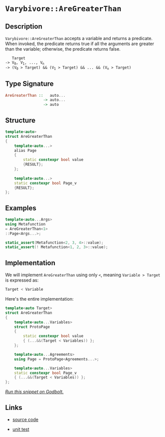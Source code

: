 <!-- Copyright 2024 Feng Mofan
SPDX-License-Identifier: Apache-2.0 -->

# `Varybivore::AreGreaterThan`

## Description

`Varybivore::AreGreaterThan` accepts a variable and returns a predicate.
When invoked, the predicate returns true if all the arguments are greater than the variable;
otherwise, the predicate returns false.

<pre><code>   Target
-> V<sub>0</sub>, V<sub>1</sub>, ..., V<sub>n</sub>
-> (V<sub>0</sub> &gt; Target) && (V<sub>1</sub> &gt; Target) && ... && (V<sub>n</sub> &gt; Target)</code></pre>

## Type Signature

```Haskell
AreGreaterThan ::   auto...
                 -> auto...
                 -> auto
```

## Structure

```C++
template<auto>
struct AreGreaterThan
{
    template<auto...>
    alias Page
    {
        static constexpr bool value
        {RESULT};
    };
    
    template<auto...>
    static constexpr bool Page_v
    {RESULT};
};
```

## Examples

```C++
template<auto...Args>
using Metafunction
= AreGreaterThan<1>
::Page<Args...>;

static_assert(Metafunction<2, 3, 4>::value);
static_assert(! Metafunction<1, 2, 3>::value);
```

## Implementation

We will implement `AreGreaterThan` using only `<`, meaning <code>Variable > Target</code> is expressed as:

```C++
Target < Variable
```

Here's the entire implementation:

```C++
template<auto Target>
struct AreGreaterThan
{
    template<auto...Variables>
    struct ProtoPage
    {
        static constexpr bool value
        { (...&&(Target < Variables)) };
    };

    template<auto...Agreements>
    using Page = ProtoPage<Agreements...>;

    template<auto...Variables>
    static constexpr bool Page_v
    { (...&&(Target < Variables)) };
};
```

[*Run this snippet on Godbolt.*](https://godbolt.org/#z:OYLghAFBqd5QCxAYwPYBMCmBRdBLAF1QCcAaPECAMzwBtMA7AQwFtMQByARg9KtQYEAysib0QXACx8BBAKoBnTAAUAHpwAMvAFYTStJg1DIApACYAQuYukl9ZATwDKjdAGFUtAK4sGIAMykrgAyeAyYAHI%2BAEaYxBIA7KQADqgKhE4MHt6%2BASlpGQKh4VEssfFcSXaYDplCBEzEBNk%2BfoHVtQL1jQTFkTFxibYNTS257SO9Yf1lg5UAlLaoXsTI7BwEmCzJBpsm/m5MXkQA1AAqjcCYBPvYJhoAggoExF4OJw/EmADiX0ybxDOCEM9weJgSVkeJ2hJ02212mH2h2OqAAdOiAGqNPBMaL0BS3UEwk7PV7vZTEVBEZRMK5EmHgyEPYnE57/PDIE5oBjPTCqZLEE7RVCeE4ANzEXkRUJZ0MZJwg6NR5gAbKqIBdiFcCCckScscQcXjMAp5vNdQkACL7JnE8HW/xM%2BnQuE7f6Ig5HIhKh7AL5bRgEAn%2BO4y6FedJGE40q66/yW6OU6m0j1uX3%2BtiCBRKwmO0HO2FbN17T0opUGo34wlhkkNRyc7m8/mC4WimOYAD6YoL8sV6NV6s12rjbn12Nx%2BLNFodTqtNvzjwA9AAqVdr9eL0Er1dnbBCM5rzdL9cn5dHsGPV0IpFetHoz7AYOhh4RsLAE4AWWuTCoXgYnQYfN4w%2BL5fkwd1AWBQCDi4asHhAEB2yRB9s37EN50eUE2XrDsmAUJQmggL8Gl/f9HAEJEzFIE5AhOSRbgQiVvEweYMKeOsOVw/C4gICAwDAT9v1IgCkS4aiqJohiQCYqVWMdDhFloTgAFZeD8DgtFIVBODcaxrBJZZVkwXUzH8HhSAITQFMWABrEBlLMVEEjMSQAA5XOUjQAE4HI0FVXMCJSOEkXgWAkDQNFIdTNO0jheAUEBIssjSFNIOBYBgRAQGWAhkmOchKDQbY6DiCJWHWVRXJVABaFVJBOYBkE5KRUTMXhMHwIhDXQPR%2BEEEQxHYKQZEERQVHUFLSF0MSAHdiCYZJOB4RSVLUqytM4AB5Y48p1VAqBOSqarqhqmpOFqzAVDxivoQVzDM%2BZeGSrRFggJAiuSEqyAoCAPq%2BkBgCkKiaFoAEEogaJ1uiMJGgATyW3hoeYYhYc26JtBqZLzKKzMCE2hhaHhyasGiLxgEOWhaAS7heCwFhDGAcRibwL5ajFE11r5GpjnWcywk2ILNNoPBonmlGPCwdaXjwMKadIdniGFJRLS2BnhaMKzFioAxHwxPBMBmzbkkYBGRuEURxGGvr5CUNR1um/QGZQPTLH0EWEsgRZUGScieU4arnnQfZLVMSxrDMGKFe6jnPdsTB7F9lwGHcTxWj0EJplKco9FSdJfbGPwxNzwoGD6LO5jjhO6kmAu9A6X3uiaMuBgqYYelrsS2SbzOW4kRYFEMtY%2B/0VaovW2LDqq2r6sa5rJFahVcEIEgTIep7NcWBBwKweIIFskBJH8VEvP8BJJA0SQXJVCLlJVLyR%2BC0KAi4VEVS4fyvNc9/lMkLhlJPlUY9JqxXiolCyms0qZTetlHa%2BUfp/VumVNgnBGgsDFAkaqTAuQGCjFwLyqIX6aQ6svbqvVZADUttIa2Y07aTV0FROaC0EYrQ4KpIBMUtqwL2gdVB6DMHYIZudfBhCrqoBunEVeZhHrgJSq9d6YjPq3QKr9BR/1eEYOQDgwGXkuCRRBmDSgkNJpIzhqbExKM0YYwcKbHGgZ8aE3WiTMmFMqamzpmrdYml8Cs0cOzamRDVDc02Kbfm8d1rC1FnDCWninqGlluZBWStMAq3pkYdWoBZF8B1goPWBsjYmzltbChQ0qGyBoRNTS9DHYa1DlYV2ESPZ7y0j7TI1MA4ECDvGWp4dI5xGjo0/u8dMaZCTinHIhcgjJ2brMVuxd86p1yEXAovtpnZ07kMgCjdmgLImfXauPRVkVy7ts8ZddJiHIqP3QeQ0WFsOirwCe6j%2BGaMEXgghqINCL06ive6XBpHPWsqQLeTAd6UBYSFUgYV/D4Ivgkf%2BCQEj%2BEvpIOqYl7kbTirYMBALXpQKQDlXayiEGlXKig4gLATosAUGKTkYo3kImeO1b5pCxJFItiUs25T7Z5EYYtGmty1rAM4blY4Jx9onFQZS6ltL6XumeKI8Rd1TL%2BH%2BRA6BxLvqFVUbdaSyBkjJC7HgjsDKCC4XJXVPgdADEQyhjDFGZi7Wo3RpjGxYjcb2KJl4zApNyZiFcXLdxaSYmkG8cMvxnNAnIB5iEwQYTJoRLFrDaJUs4mm0SWkZJqs0lvggdrWkOT9aG2NupcybLBoSFKaNW2FSdB5C0c7MO9T3bwC9i0gQ1NFyBwbXUiwEcHlRzwFgAZldhnOAgK4Dukz0AXJzsszIk65mZBnesquXQa47Lrhshu5ye4zLOe3Ddncd0lF7n8pYKwh5nqCnc8enAJXmvqlSml4pZWbHlRAJeXVV5/PXrIze29BhNKChCsKZh8H%2BH8MpTyv8IoQYSP5dhDzOCgKShvUgdlJAJFanCrgUgvKwpPpUB%2B/hBUcMxTilhbVEMYt/S9RYCt0jOEkEAA%3D)

## Links

- [source code](../../../../conceptrodon/varybivore/are_greater_than.hpp)

- [unit test](../../../../tests/unit/varybivore/are_greater_than.test.hpp)
